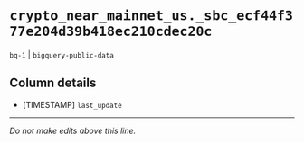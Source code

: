# `crypto_near_mainnet_us._sbc_ecf44f377e204d39b418ec210cdec20c`
`bq-1` | `bigquery-public-data`

## Column details
* [TIMESTAMP] `last_update`

-------------------------------------------------------------------------------
*Do not make edits above this line.*
